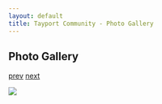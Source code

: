 ```yaml
---
layout: default
title: Tayport Community - Photo Gallery
---
```

## Photo Gallery

[prev](http://tayport.org.uk/photo/232) [next](http://tayport.org.uk/photo/234)

![ ](http://tayport.org.uk/media/233.jpg " ")

